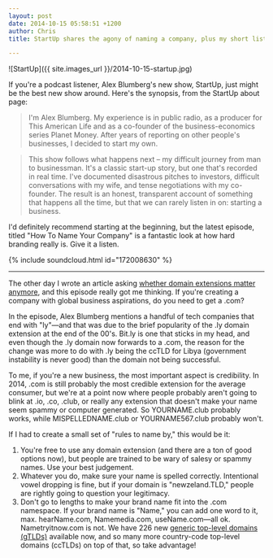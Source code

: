 ```yaml
---
layout: post
date: 2014-10-15 05:58:51 +1200
author: Chris
title: StartUp shares the agony of naming a company, plus my short list of naming rules 

---
```


<!-- excerpt -->

![StartUp]({{ site.images_url }}/2014-10-15-startup.jpg)

If you're a podcast listener, Alex Blumberg's new show, StartUp, just might be the best new show around. Here's the synopsis, from the StartUp about page:

>I'm Alex Blumberg. My experience is in public radio, as a producer for This American Life and as a co-founder of the business-economics series Planet Money. After years of reporting on other people's businesses, I decided to start my own.

>This show follows what happens next – my difficult journey from man to businessman. It's a classic start-up story, but one that's recorded in real time. I've documented disastrous pitches to investors, difficult conversations with my wife, and tense negotiations with my co-founder. The result is an honest, transparent account of something that happens all the time, but that we can rarely listen in on: starting a business.

I'd definitely recommend starting at the beginning, but the latest episode, titled "How To Name Your Company" is a fantastic look at how hard branding really is. Give it a listen. 

<!-- /excerpt -->

{% include soundcloud.html id="172008630" %}

***

The other day I wrote an article asking [whether domain extensions matter anymore](http://blog.iwantmyname.com/2014/10/do-domain-extensions-really-matter-anymore.html), and this episode really got me thinking. If you're creating a company with global business aspirations, do you need to get a .com?

In the episode, Alex Blumberg mentions a handful of tech companies that end with "ly"—and that was due to the brief popularity of the .ly domain extension at the end of the 00's. Bit.ly is one that sticks in my head, and even though the .ly domain now forwards to a .com, the reason for the change was more to do with .ly being the ccTLD for Libya (government instability is never good) than the domain not being successful. 

To me, if you're a new business, the most important aspect is credibility. In 2014, .com is still probably the most credible extension for the average consumer, but we're at a point now where people probably aren't going to blink at .io, .co, .club, or really any extension that doesn't make your name seem spammy or computer generated. So YOURNAME.club probably works, while MISPELLEDNAME.club or YOURNAME567.club probably won't. 

If I had to create a small set of "rules to name by," this would be it:

1. You're free to use any domain extension (and there are a ton of good options now), but people are trained to be wary of salesy or spammy names. Use your best judgement.
2. Whatever you do, make sure your name is spelled correctly. Intentional vowel dropping is fine, but if your domain is "newzeland.TLD," people are rightly going to question your legitimacy. 
3. Don't go to lengths to make your brand name fit into the .com namespace. If your brand name is "Name," you can add one word to it, max. hearName.com, Namemedia.com, useName.com—all ok. Nametryitnow.com is not. We have 226 new [generic top-level domains (gTLDs)](https://iwantmyname.com/domains/new-gtld-domain-extensions) available now, and so many more country-code top-level domains (ccTLDs) on top of that, so take advantage!
